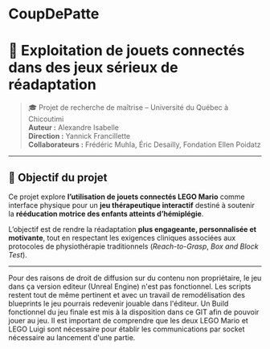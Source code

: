 # CoupDePatte

# 🧩 Exploitation de jouets connectés dans des jeux sérieux de réadaptation

> 🎓 Projet de recherche de maîtrise – Université du Québec à Chicoutimi  
> **Auteur :** Alexandre Isabelle  
> **Direction :** Yannick Francillette  
> **Collaborateurs :** Frédéric Muhla, Éric Desailly, Fondation Ellen Poidatz

---

## 🎯 Objectif du projet

Ce projet explore **l’utilisation de jouets connectés LEGO Mario** comme interface physique pour un **jeu thérapeutique interactif** destiné à soutenir la **rééducation motrice des enfants atteints d’hémiplégie**.

L’objectif est de rendre la réadaptation **plus engageante, personnalisée et motivante**, tout en respectant les exigences cliniques associées aux protocoles de physiothérapie traditionnels (*Reach-to-Grasp*, *Box and Block Test*).

---

Pour des raisons de droit de diffusion sur du contenu non propriétaire, le jeu dans ça version editeur (Unreal Engine) n'est pas fonctionnel. Les scripts restent tout de même pertinent et avec un travail de remodélisation des blueprints le jeu pourrais redevenir jouable dans l'éditeur. Un Build fonctionnel du jeu finale est mis à la disposition dans ce GIT afin de pouvoir jouer au jeu. Il est important de comprendre que les deux LEGO Mario et LEGO Luigi sont nécessaire pour établir les communications par socket nécessaire au lancement d'une partie.
